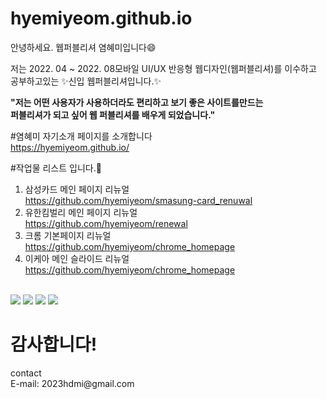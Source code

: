 # hyemiyeom.github.io

안녕하세요. 웹퍼블리셔 염혜미입니다😄

저는 2022. 04 ~ 2022. 08모바일 UI/UX 반응형 웹디자인(웹퍼블리셔)를 이수하고<br>
공부하고있는 ✨신입 웹퍼블리셔입니다.✨


<strong>"저는 어떤 사용자가 사용하더라도 편리하고 보기 좋은 사이트를만드는 <br>
퍼블리셔가 되고 싶어 웹 퍼블리셔를 배우게 되었습니다."</strong>



#염혜미 자기소개 페이지를 소개합니다<br>
https://hyemiyeom.github.io/



#작업물 리스트 입니다.💪<br>
1. 삼성카드 메인 페이지 리뉴얼<br>
https://github.com/hyemiyeom/smasung-card_renuwal<br>
2. 유한킴벌리 메인 페이지 리뉴얼<br>
https://github.com/hyemiyeom/renewal<br>
3. 크롬 기본페이지 리뉴얼<br>
https://github.com/hyemiyeom/chrome_homepage<br>
4. 이케아 메인 슬라이드 리뉴얼<br>
https://github.com/hyemiyeom/chrome_homepage<br>
<br>
<span><img src="https://img.shields.io/badge/HTML-E34F26?style=flat&logo=HTML5&logoColor=white"/> </span>
<span><img src="https://img.shields.io/badge/CSS3-1572B6?style=flat&logo=CSS3&logoColor=white"/> </span>
<span><img src="https://img.shields.io/badge/jQuery-0769AD?style=flat&logo=jQuery&logoColor=white"/> </span>
<span><img src="https://img.shields.io/badge/Photoshop-31A8FF?style=flat&logo=Adobe Photoshop&logoColor=white"/></span>




<h1>감사합니다!</h1>
contact<br>
E-mail: 2023hdmi@gmail.com
